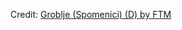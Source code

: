 <div id="observablehq-groblja_header-2845e857"></div>
<div id="observablehq-groblja_plot-2845e857"></div>
<div id="observablehq-table-2845e857"></div>
<p>Credit: <a href="https://observablehq.com/d/868172349b01ecd3">Groblje (Spomenici) (D) by FTM</a></p>

<link rel="stylesheet" href="https://cdn.jsdelivr.net/npm/@observablehq/inspector@5/dist/inspector.css">
<script type="module">
import {Runtime, Inspector} from "https://cdn.jsdelivr.net/npm/@observablehq/runtime@5/dist/runtime.js";
import define from "https://api.observablehq.com/d/868172349b01ecd3.js?v=4";
new Runtime().module(define, name => {
  if (name === "groblja_header") return new Inspector(document.querySelector("#observablehq-groblja_header-2845e857"));
  if (name === "groblja_plot") return new Inspector(document.querySelector("#observablehq-groblja_plot-2845e857"));
  if (name === "table") return new Inspector(document.querySelector("#observablehq-table-2845e857"));
});
</script>
